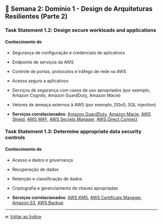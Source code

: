 ## 📅 Semana 2: Domínio 1 - Design de Arquiteturas Resilientes (Parte 2)

### Task Statement 1.2: Design secure workloads and applications

#### Conhecimento de

- Segurança de configuração e credenciais de aplicativos

- Endpoints de serviços da AWS

- Controle de portas, protocolos e tráfego de rede na AWS

- Acesso seguro a aplicativos

- Serviços de segurança com casos de uso apropriados (por exemplo, Amazon Cognito, Amazon GuardDuty, Amazon Macie)

- Vetores de ameaça externos à AWS (por exemplo, DDoS, SQL injection)

- **Serviços correlacionados**: [Amazon GuardDuty](https://docs.aws.amazon.com/guardduty/index.html), [Amazon Macie](https://docs.aws.amazon.com/macie/index.html), [AWS Shield](https://docs.aws.amazon.com/shield/index.html), [AWS WAF](https://docs.aws.amazon.com/waf/index.html), [AWS Secrets Manager](https://docs.aws.amazon.com/secretsmanager/index.html), [AWS Direct Connect](https://docs.aws.amazon.com/directconnect/index.html)

### Task Statement 1.3: Determine appropriate data security controls

#### Conhecimento de

- Acesso a dados e governança

- Recuperação de dados

- Retenção e classificação de dados

- Criptografia e gerenciamento de chaves apropriadas

- **Serviços correlacionados**: [AWS KMS](https://docs.aws.amazon.com/kms/index.html), [AWS Certificate Manager](https://docs.aws.amazon.com/acm/index.html), [Amazon S3](https://docs.aws.amazon.com/s3/index.html), [AWS Backup](https://docs.aws.amazon.com/backup/index.html)


---

🔙 [Voltar ao Índice](../../../index.md)
